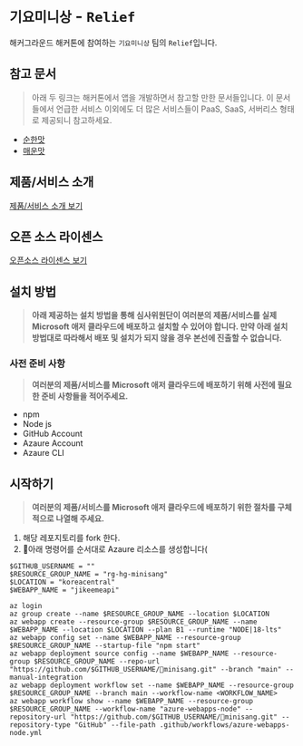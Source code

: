 # `기요미니상` - `Relief`

해커그라운드 해커톤에 참여하는 `기요미니상` 팀의 `Relief`입니다.

## 참고 문서

> 아래 두 링크는 해커톤에서 앱을 개발하면서 참고할 만한 문서들입니다. 이 문서들에서 언급한 서비스 이외에도 더 많은 서비스들이 PaaS, SaaS, 서버리스 형태로 제공되니 참고하세요.

- [순한맛](./REFERENCES_BASIC.md)
- [매운맛](./REFERENCES_ADVANCED.md)

## 제품/서비스 소개

<!-- 아래 링크는 지우지 마세요 -->
[제품/서비스 소개 보기](TOPIC.md)
<!-- 위 링크는 지우지 마세요 -->

## 오픈 소스 라이센스

<!-- 아래 링크는 지우지 마세요 -->
[오픈소스 라이센스 보기](./LICENSE)
<!-- 위 링크는 지우지 마세요 -->

## 설치 방법

> **아래 제공하는 설치 방법을 통해 심사위원단이 여러분의 제품/서비스를 실제 Microsoft 애저 클라우드에 배포하고 설치할 수 있어야 합니다. 만약 아래 설치 방법대로 따라해서 배포 및 설치가 되지 않을 경우 본선에 진출할 수 없습니다.**

### 사전 준비 사항

> **여러분의 제품/서비스를 Microsoft 애저 클라우드에 배포하기 위해 사전에 필요한 준비 사항들을 적어주세요.**
 - npm
 - Node js
 - GitHub Account
 - Azaure Account
 - Azaure CLI

## 시작하기

> **여러분의 제품/서비스를 Microsoft 애저 클라우드에 배포하기 위한 절차를 구체적으로 나열해 주세요.**
 1. 해당 레포지토리를 fork 한다.
 2. 아래 명령어를 순서대로 Azaure 리소스를 생성합니다(
```
$GITHUB_USERNAME = ""
$RESOURCE_GROUP_NAME = "rg-hg-minisang"
$LOCATION = "koreacentral"
$WEBAPP_NAME = "jikeemeapi"

az login
az group create --name $RESOURCE_GROUP_NAME --location $LOCATION
az webapp create --resource-group $RESOURCE_GROUP_NAME --name $WEBAPP_NAME --location $LOCATION --plan B1 --runtime "NODE|18-lts"
az webapp config set --name $WEBAPP_NAME --resource-group $RESOURCE_GROUP_NAME --startup-file "npm start"
az webapp deployment source config --name $WEBAPP_NAME --resource-group $RESOURCE_GROUP_NAME --repo-url "https://github.com/$GITHUB_USERNAME/minisang.git" --branch "main" --manual-integration
az webapp deployment workflow set --name $WEBAPP_NAME --resource-group $RESOURCE_GROUP_NAME --branch main --workflow-name <WORKFLOW_NAME>
az webapp workflow show --name $WEBAPP_NAME --resource-group $RESOURCE_GROUP_NAME --workflow-name "azure-webapps-node" --repository-url "https://github.com/$GITHUB_USERNAME/minisang.git" --repository-type "GitHub" --file-path .github/workflows/azure-webapps-node.yml


```

